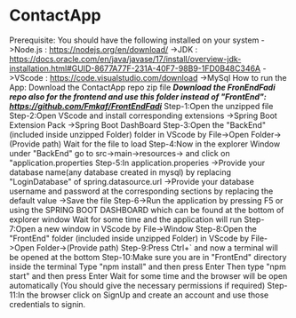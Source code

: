 # ContactApp

Prerequisite:
You should have the following installed on your system
->Node.js : https://nodejs.org/en/download/
->JDK     : https://docs.oracle.com/en/java/javase/17/install/overview-jdk-installation.html#GUID-8677A77F-231A-40F7-98B9-1FD0B48C346A
->VScode : https://code.visualstudio.com/download
->MySql
How to run the App:
Download the ContactApp repo zip file
***Download the FronEndFadi repo also for the frontend and use this folder instead of "FrontEnd": https://github.com/Fmkaf/FrontEndFadi***
Step-1:Open the unzipped file
Step-2:Open VScode and install corresponding extensions
      ->Spring Boot Extension Pack
      ->Spring Boot DashBoard
Step-3:Open the "BackEnd"(included inside unzipped Folder) folder in VScode by File->Open Folder->(Provide path)
       Wait for the file to load
Step-4:Now in the explorer Window under "BackEnd" go to src->main->resources-> and click on "application.properties
Step-5:In application.properies
      ->Provide your database name(any database created in mysql) by replacing "LoginDatabase" of spring.datasource.url
      ->Provide your database username and password at the corresponding sections by replacing the default value
      ->Save the file
Step-6->Run the application by pressing F5 or using the SPRING BOOT DASHBOARD which can be found at the bottom of explorer window
       Wait for some time and the application will run
Step-7:Open a new window in VScode by File->Window
Step-8:Open the "FrontEnd" folder (included inside unzipped Folder) in VScode by File->Open Folder->(Provide path)
Step-9:Press Ctrl+` and now a terminal will be opened at the bottom
Step-10:Make sure you are in "FrontEnd" directory inside the terminal
       Type "npm install" and then press Enter 
       Then type "npm start" and then press Enter
       Wait for some time and the browser will be open automatically
       (You should give the necessary permissions if required)
Step-11:In the browser
        click on SignUp and create an account and use those credentials to signin.
